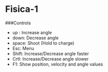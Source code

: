 # Fisica-1

###Controls
- up : Increase angle
- down: Decrease angle
- space: Shoot (Hold to charge)
- Esc: Menu
- Shift: Increase/Decrease angle faster
- Crtl: Increase/Decrease angle slower
- F1: Show position, velocity and angle values